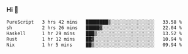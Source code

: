### Hi 👋

<!--START_SECTION:waka-->

```txt
PureScript   3 hrs 42 mins   ████████▒░░░░░░░░░░░░░░░░   33.58 %
sh           2 hrs 26 mins   █████▓░░░░░░░░░░░░░░░░░░░   22.04 %
Haskell      1 hr 29 mins    ███▒░░░░░░░░░░░░░░░░░░░░░   13.52 %
Rust         1 hr 12 mins    ██▓░░░░░░░░░░░░░░░░░░░░░░   10.94 %
Nix          1 hr 5 mins     ██▒░░░░░░░░░░░░░░░░░░░░░░   09.94 %
```

<!--END_SECTION:waka-->
